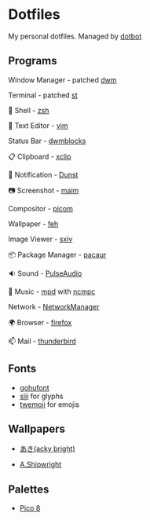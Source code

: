 # Dotfiles
My personal dotfiles. Managed by [dotbot](https://git.io/dotbot)
## Programs
Window Manager - patched [dwm](https://github.com/jstnas/dwm)

Terminal - patched [st](https://github.com/jstnas/st)

:shell: Shell - [zsh](http://www.zsh.org/)

:pencil: Text Editor - [vim](https://www.vim.org/)

Status Bar - [dwmblocks](https://github.com/torrinfail/dwmblocks)

:clipboard: Clipboard - [xclip](https://github.com/astrand/xclip)

:bell: Notification - [Dunst](https://dunst-project.org/)

:camera: Screenshot - [maim](https://github.com/naelstrof/maim)

Compositor - [picom](https://github.com/yshui/picom)

Wallpaper - [feh](https://feh.finalrewind.org/)

Image Viewer - [sxiv](https://github.com/muennich/sxiv)

:package: Package Manager - [pacaur](https://github.com/E5ten/pacaur)

:sound: Sound - [PulseAudio](https://www.freedesktop.org/wiki/Software/PulseAudio/)

:musical_note: Music - [mpd](https://www.musicpd.org/)
with [ncmpc](https://www.musicpd.org/clients/ncmpc/)

Network - [NetworkManager](https://wiki.gnome.org/Projects/NetworkManager/)

:earth_africa: Browser - [firefox](https://www.mozilla.org/en-US/firefox/new/)

:mailbox: Mail - [thunderbird](https://www.thunderbird.net/en-US/)
## Fonts
* [gohufont](https://font.gohu.org/)
* [siji](https://github.com/stark/siji) for glyphs
* [twemoji](https://twemoji.twitter.com/) for emojis
## Wallpapers
* [あき(acky bright)](https://twitter.com/aki001208/media)

* [A.Shipwright](https://twitter.com/ShipwrightA)
## Palettes
* [Pico 8](https://lospec.com/palette-list/pico-8)
